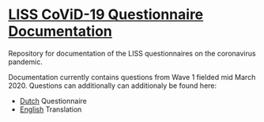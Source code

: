 # [LISS CoViD-19 Questionnaire Documentation](https://liss-questionnaires.readthedocs.io/en/create-docs/) 

Repository for documentation of the LISS questionnaires on the coronavirus pandemic. 

Documentation currently contains questions from Wave 1 fielded mid March 2020. Questions can additionally can additionaly be found here:

 - [Dutch](https://covid-19-impact-lab.readthedocs.io/en/latest/_static/Codeboek_L_CoronavirusImpact_Wave1_1.0.pdf) Questionnaire 
 - [English](https://covid-19-impact-lab.readthedocs.io/en/latest/_static/LISS_covid19_questionnaire_english_20200320_1.0.pdf) Translation 

